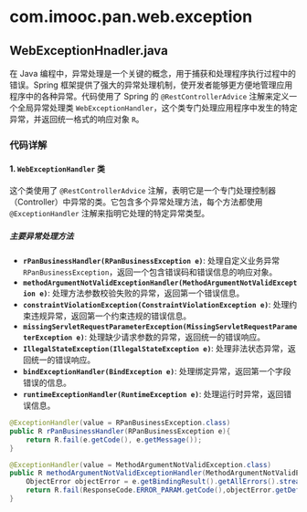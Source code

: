 # com.imooc.pan.web.exception

## WebExceptionHnadler.java

在 Java 编程中，异常处理是一个关键的概念，用于捕获和处理程序执行过程中的错误。Spring 框架提供了强大的异常处理机制，使开发者能够更方便地管理应用程序中的各种异常。代码使用了 Spring 的 `@RestControllerAdvice` 注解来定义一个全局异常处理类 `WebExceptionHandler`，这个类专门处理应用程序中发生的特定异常，并返回统一格式的响应对象 `R`。

### 代码详解

#### 1. `WebExceptionHandler` 类

这个类使用了 `@RestControllerAdvice` 注解，表明它是一个专门处理控制器（Controller）中异常的类。它包含多个异常处理方法，每个方法都使用 `@ExceptionHandler` 注解来指明它处理的特定异常类型。

##### 主要异常处理方法

- **`rPanBusinessHandler(RPanBusinessException e)`**: 处理自定义业务异常 `RPanBusinessException`，返回一个包含错误码和错误信息的响应对象。
- **`methodArgumentNotValidExceptionHandler(MethodArgumentNotValidException e)`**: 处理方法参数校验失败的异常，返回第一个错误信息。
- **`constraintViolationException(ConstraintViolationException e)`**: 处理约束违规异常，返回第一个约束违规的错误信息。
- **`missingServletRequestParameterException(MissingServletRequestParameterException e)`**: 处理缺少请求参数的异常，返回统一的错误响应。
- **`IllegalStateException(IllegalStateException e)`**: 处理非法状态异常，返回统一的错误响应。
- **`bindExceptionHandler(BindException e)`**: 处理绑定异常，返回第一个字段错误的信息。
- **`runtimeExceptionHandler(RuntimeException e)`**: 处理运行时异常，返回错误信息。

```java
@ExceptionHandler(value = RPanBusinessException.class)
public R rPanBusinessHandler(RPanBusinessException e){
    return R.fail(e.getCode(), e.getMessage());
}

@ExceptionHandler(value = MethodArgumentNotValidException.class)
public R methodArgumentNotValidExceptionHandler(MethodArgumentNotValidException e){
    ObjectError objectError = e.getBindingResult().getAllErrors().stream().findFirst().get();
    return R.fail(ResponseCode.ERROR_PARAM.getCode(),objectError.getDefaultMessage());
}
```